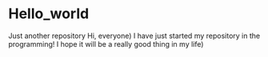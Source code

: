 # Hello_world
Just another repository
Hi, everyone) I have just started my repository in the programming! I hope it will be a really good thing in my life)
